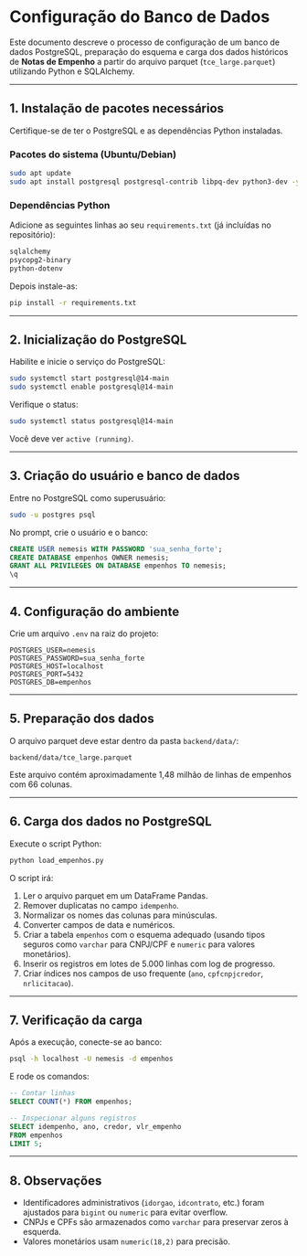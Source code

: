 # Configuração do Banco de Dados

Este documento descreve o processo de configuração de um banco de dados PostgreSQL, preparação do esquema e carga dos dados históricos de **Notas de Empenho** a partir do arquivo parquet (`tce_large.parquet`) utilizando Python e SQLAlchemy.

---

## 1. Instalação de pacotes necessários

Certifique-se de ter o PostgreSQL e as dependências Python instaladas.

### Pacotes do sistema (Ubuntu/Debian)

```bash
sudo apt update
sudo apt install postgresql postgresql-contrib libpq-dev python3-dev -y
```

### Dependências Python

Adicione as seguintes linhas ao seu `requirements.txt` (já incluídas no repositório):

```txt
sqlalchemy
psycopg2-binary
python-dotenv
```

Depois instale-as:

```bash
pip install -r requirements.txt
```

---

## 2. Inicialização do PostgreSQL

Habilite e inicie o serviço do PostgreSQL:

```bash
sudo systemctl start postgresql@14-main
sudo systemctl enable postgresql@14-main
```

Verifique o status:

```bash
sudo systemctl status postgresql@14-main
```

Você deve ver `active (running)`.

---

## 3. Criação do usuário e banco de dados

Entre no PostgreSQL como superusuário:

```bash
sudo -u postgres psql
```

No prompt, crie o usuário e o banco:

```sql
CREATE USER nemesis WITH PASSWORD 'sua_senha_forte';
CREATE DATABASE empenhos OWNER nemesis;
GRANT ALL PRIVILEGES ON DATABASE empenhos TO nemesis;
\q
```

---

## 4. Configuração do ambiente

Crie um arquivo `.env` na raiz do projeto:

```env
POSTGRES_USER=nemesis
POSTGRES_PASSWORD=sua_senha_forte
POSTGRES_HOST=localhost
POSTGRES_PORT=5432
POSTGRES_DB=empenhos
```

---

## 5. Preparação dos dados

O arquivo parquet deve estar dentro da pasta `backend/data/`:

```
backend/data/tce_large.parquet
```

Este arquivo contém aproximadamente 1,48 milhão de linhas de empenhos com 66 colunas.

---

## 6. Carga dos dados no PostgreSQL

Execute o script Python:

```bash
python load_empenhos.py
```

O script irá:

1. Ler o arquivo parquet em um DataFrame Pandas.  
2. Remover duplicatas no campo `idempenho`.  
3. Normalizar os nomes das colunas para minúsculas.  
4. Converter campos de data e numéricos.  
5. Criar a tabela `empenhos` com o esquema adequado (usando tipos seguros como `varchar` para CNPJ/CPF e `numeric` para valores monetários).  
6. Inserir os registros em lotes de 5.000 linhas com log de progresso.  
7. Criar índices nos campos de uso frequente (`ano`, `cpfcnpjcredor`, `nrlicitacao`).  

---

## 7. Verificação da carga

Após a execução, conecte-se ao banco:

```bash
psql -h localhost -U nemesis -d empenhos
```

E rode os comandos:

```sql
-- Contar linhas
SELECT COUNT(*) FROM empenhos;

-- Inspecionar alguns registros
SELECT idempenho, ano, credor, vlr_empenho
FROM empenhos
LIMIT 5;
```

---

## 8. Observações

- Identificadores administrativos (`idorgao`, `idcontrato`, etc.) foram ajustados para `bigint` ou `numeric` para evitar overflow.  
- CNPJs e CPFs são armazenados como `varchar` para preservar zeros à esquerda.  
- Valores monetários usam `numeric(18,2)` para precisão.  
